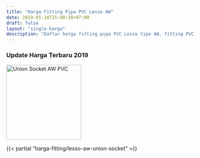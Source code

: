 ```yaml
---
title: "Harga Fitting Pipa PVC Lesso AW"
date: 2019-05-18T15:08:58+07:00
draft: false
layout: "single-harga"
description: "Daftar harga fitting pipa PVC Lesso tipe AW, fitting PVC murah berkualitas."
---
```


### Update Harga Terbaru 2019

<img src="../img/fitting-pvc/union-socket-aw-lesso.png" alt="Union Socket AW PVC" width="200">

{{< partial "harga-fitting/lesso-aw-union-socket" >}}